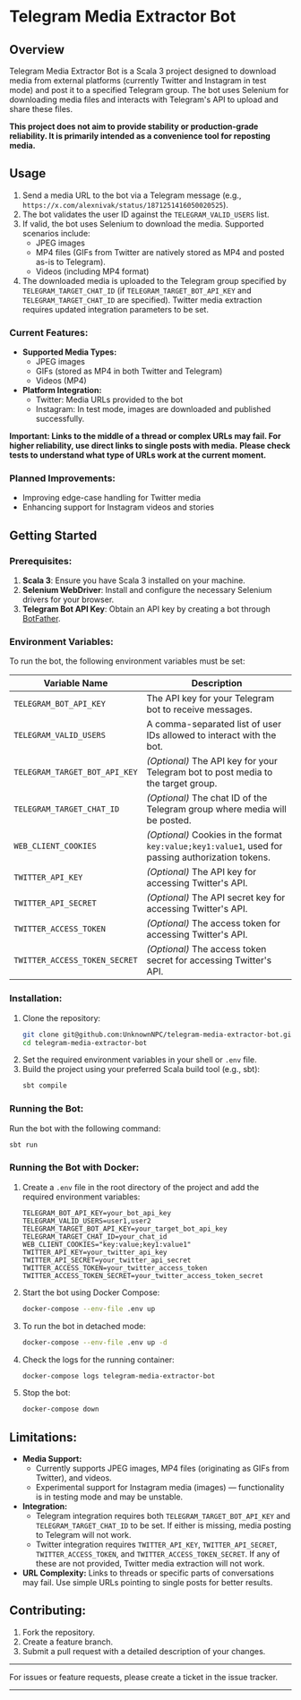 # Telegram Media Extractor Bot

## Overview

Telegram Media Extractor Bot is a Scala 3 project designed to download media from external platforms (currently Twitter
and Instagram in test mode) and post it to a specified Telegram group. The bot uses Selenium for downloading media files
and interacts with Telegram's API to upload and share these files.

**This project does not aim to provide stability or production-grade reliability. It is primarily intended as a
convenience tool for reposting media.**

## Usage

1. Send a media URL to the bot via a Telegram message (e.g., `https://x.com/alexnivak/status/1871251416050020525`).
2. The bot validates the user ID against the `TELEGRAM_VALID_USERS` list.
3. If valid, the bot uses Selenium to download the media. Supported scenarios include:
    - JPEG images
    - MP4 files (GIFs from Twitter are natively stored as MP4 and posted as-is to Telegram).
    - Videos (including MP4 format)
4. The downloaded media is uploaded to the Telegram group specified by `TELEGRAM_TARGET_CHAT_ID` (if
   `TELEGRAM_TARGET_BOT_API_KEY` and `TELEGRAM_TARGET_CHAT_ID` are specified). Twitter media extraction requires updated
   integration parameters to be set.

### Current Features:

- **Supported Media Types:**
    - JPEG images
    - GIFs (stored as MP4 in both Twitter and Telegram)
    - Videos (MP4)
- **Platform Integration:**
    - Twitter: Media URLs provided to the bot
    - Instagram: In test mode, images are downloaded and published successfully.

**Important: Links to the middle of a thread or complex URLs may fail. For higher reliability, use direct links to
single posts with media.**
**Please check tests to understand what type of URLs work at the current moment.**

### Planned Improvements:

- Improving edge-case handling for Twitter media
- Enhancing support for Instagram videos and stories

## Getting Started

### Prerequisites:

1. **Scala 3**: Ensure you have Scala 3 installed on your machine.
2. **Selenium WebDriver**: Install and configure the necessary Selenium drivers for your browser.
3. **Telegram Bot API Key**: Obtain an API key by creating a bot
   through [BotFather](https://core.telegram.org/bots#botfather).

### Environment Variables:

To run the bot, the following environment variables must be set:

| Variable Name                 | Description                                                                                        |
|-------------------------------|----------------------------------------------------------------------------------------------------|
| `TELEGRAM_BOT_API_KEY`        | The API key for your Telegram bot to receive messages.                                             |
| `TELEGRAM_VALID_USERS`        | A comma-separated list of user IDs allowed to interact with the bot.                               |
| `TELEGRAM_TARGET_BOT_API_KEY` | *(Optional)* The API key for your Telegram bot to post media to the target group.                  |
| `TELEGRAM_TARGET_CHAT_ID`     | *(Optional)* The chat ID of the Telegram group where media will be posted.                         |
| `WEB_CLIENT_COOKIES`          | *(Optional)* Cookies in the format `key:value;key1:value1`, used for passing authorization tokens. |
| `TWITTER_API_KEY`             | *(Optional)* The API key for accessing Twitter's API.                                              |
| `TWITTER_API_SECRET`          | *(Optional)* The API secret key for accessing Twitter's API.                                       |
| `TWITTER_ACCESS_TOKEN`        | *(Optional)* The access token for accessing Twitter's API.                                         |
| `TWITTER_ACCESS_TOKEN_SECRET` | *(Optional)* The access token secret for accessing Twitter's API.                                  |

### Installation:

1. Clone the repository:
   ```bash
   git clone git@github.com:UnknownNPC/telegram-media-extractor-bot.git
   cd telegram-media-extractor-bot
   ```
2. Set the required environment variables in your shell or `.env` file.
3. Build the project using your preferred Scala build tool (e.g., sbt):
   ```bash
   sbt compile
   ```

### Running the Bot:

Run the bot with the following command:

```bash
sbt run
```

### Running the Bot with Docker:

1. Create a `.env` file in the root directory of the project and add the required environment variables:

   ```env
   TELEGRAM_BOT_API_KEY=your_bot_api_key
   TELEGRAM_VALID_USERS=user1,user2
   TELEGRAM_TARGET_BOT_API_KEY=your_target_bot_api_key
   TELEGRAM_TARGET_CHAT_ID=your_chat_id
   WEB_CLIENT_COOKIES="key:value;key1:value1"
   TWITTER_API_KEY=your_twitter_api_key
   TWITTER_API_SECRET=your_twitter_api_secret
   TWITTER_ACCESS_TOKEN=your_twitter_access_token
   TWITTER_ACCESS_TOKEN_SECRET=your_twitter_access_token_secret
   ```

2. Start the bot using Docker Compose:

   ```bash
   docker-compose --env-file .env up
   ```

3. To run the bot in detached mode:

   ```bash
   docker-compose --env-file .env up -d
   ```

4. Check the logs for the running container:

   ```bash
   docker-compose logs telegram-media-extractor-bot
   ```

5. Stop the bot:

   ```bash
   docker-compose down
   ```

## Limitations:

- **Media Support:**
    - Currently supports JPEG images, MP4 files (originating as GIFs from Twitter), and videos.
    - Experimental support for Instagram media (images) — functionality is in testing mode and may be unstable.
- **Integration:**
    - Telegram integration requires both `TELEGRAM_TARGET_BOT_API_KEY` and `TELEGRAM_TARGET_CHAT_ID` to be set. If
      either is missing, media posting to Telegram will not work.
    - Twitter integration requires `TWITTER_API_KEY`, `TWITTER_API_SECRET`, `TWITTER_ACCESS_TOKEN`, and
      `TWITTER_ACCESS_TOKEN_SECRET`. If any of these are not provided, Twitter media extraction will not work.
- **URL Complexity:** Links to threads or specific parts of conversations may fail. Use simple URLs pointing to single
  posts for better results.

## Contributing:

1. Fork the repository.
2. Create a feature branch.
3. Submit a pull request with a detailed description of your changes.

---

For issues or feature requests, please create a ticket in the issue tracker.

---
